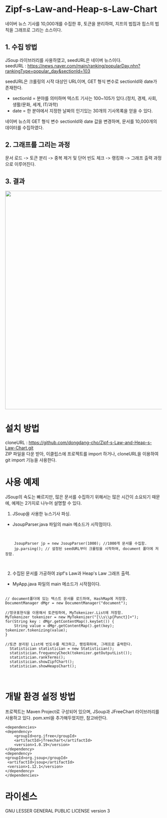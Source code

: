 # Zipf-s-Law-and-Heap-s-Law-Chart
네이버 뉴스 기사를 10,000개를 수집한 후, 토큰을 분리하여, 지프의 법칩과 힙스의 법칙을 그래프로 그리는 소스이다.

## 1. 수집 방법  
JSoup 라이브러리를 사용하였고, seedURL은 네이버 뉴스이다.  
seedURL : https://news.naver.com/main/ranking/popularDay.nhn?rankingType=popular_day&sectionId=103         

seedURL은 크롤링의 시작 대상인 URL이며, GET 형식 변수로 sectionId와 date가 존재한다.  
- sectionId = 분야를 의미하며 텍스트 기사는 100~105가 있다.(정치, 경제, 사회, 생활/문화, 세계, IT/과학)  
- date = 한 분야에서 지정한 날짜의 인기있는 30개의 기사목록을 얻을 수 있다.  
  
네이버 뉴스의 GET 형식 변수 sectionId와 date 값을 변경하며, 문서를 10,000개의 데이터를 수집하였다.
   
## 2. 그래프를 그리는 과정
문서 로드 -> 토큰 분리 -> 중복 제거 및 단어 빈도 체크 -> 랭킹화 -> 그래프 출력 과정으로 이루어진다.
  
## 3. 결과
<div>
<img width="700" src="https://user-images.githubusercontent.com/60133320/72909078-cd203a80-3d79-11ea-9f62-d30210462e6f.png">
</div>
  
# 설치 방법
cloneURL : https://github.com/dongdang-cho/Zipf-s-Law-and-Heap-s-Law-Chart.git
<br>ZIP 파일을 다운 받아, 이클립스에 프로젝트를 import 하거나, cloneURL을 이용하여 git import 기능을 사용한다.

# 사용 예제
JSoup의 속도는 빠르지만, 많은 문서를 수집하기 위해서는 많은 시간이 소요되기 때문에, 예제는 2가지로 나누어 설명할 수 있다.

1. JSoup을 사용한 뉴스기사 파싱.
  - JsoupParser.java 파일의 main 메소드가 시작점이다.
<pre>
<code>

    JsoupParser jp = new JsoupParser(1000); //1000개 문서를 수집함.
    jp.parsing(); // 설정된 seedURL부터 크롤링을 시작하여, document 폴더에 저장함.
    
</code>
</pre>

2. 수집된 문서를 가공하여 zipf's Law과 Heap's Law 그래프 출력.
  - MyApp.java 파일의 main 메소드가 시작점이다.
<pre>
<code>
// document폴더에 있는 텍스트 문서를 로드하여, HashMap에 저장함.
DocumentManager dMgr = new DocumentManager("document");

//정규표현식을 이용해서 토큰링하여, MyTokenizer.List에 저장함.
MyTokenizer tokenizer = new MyTokenizer("[\\s\\p{Punct}]+"); 
for(String key : dMgr.getContentMap().keySet()) {
	String value = dMgr.getContentMap().get(key);
tokenizer.tokenizing(value);
}

//토큰 분리된 List에 빈도수를 체크하고, 랭킹화하여, 그래프로 출력한다.
  Statistician statistician = new Statistician();
  statistician.frequencyCheck(tokenizer.getOutputList());
  statistician.rankTerms(); 
  statistician.showZipfChart();
  statistician.showHeapsChart();
      
</code>
</pre>
# 개발 환경 설정 방법

프로젝트는 Maven Project로 구성되어 있으며, JSoup과 JFreeChart 라이브러리를 사용하고 있다.
pom.xml을 추가해두었지만, 참고바란다.

	<dependencies>
	<dependency>
	    <groupId>org.jfree</groupId>
	    <artifactId>jfreechart</artifactId>
	    <version>1.0.19</version>
	</dependency>
	<dependency> 
	<groupId>org.jsoup</groupId>
	 <artifactId>jsoup</artifactId> 
	 <version>1.12.1</version> 
	</dependency>
	</dependencies>

# 라이센스
   GNU LESSER GENERAL PUBLIC LICENSE version 3

